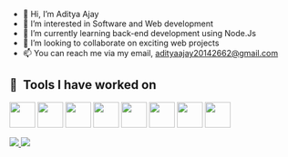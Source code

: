 - 👋 Hi, I’m Aditya Ajay
- 👀 I’m interested in Software and Web development
- 🌱 I’m currently learning back-end development using Node.Js
- 💞️ I’m looking to collaborate on exciting web projects
- 📫 You can reach me via my email, adityaajay20142662@gmail.com 

<h2> 🚀 &nbsp;Tools I have worked on</h2>
<p align="left">

  <img src="https://cdn.jsdelivr.net/gh/devicons/devicon/icons/cplusplus/cplusplus-original.svg" width="45" height="45"/>
          
  <img src="https://cdn.jsdelivr.net/gh/devicons/devicon/icons/html5/html5-original.svg" width="45" height="45"/>
  <img src="https://cdn.jsdelivr.net/gh/devicons/devicon/icons/css3/css3-original.svg" width="45" height="45"/>
          
  <img src="https://cdn.jsdelivr.net/gh/devicons/devicon/icons/bootstrap/bootstrap-original.svg" width="45" height="45"/>
  
  <img src="https://cdn.jsdelivr.net/gh/devicons/devicon/icons/nodejs/nodejs-original.svg" width="45" height="45"/>
  <img src="https://cdn.jsdelivr.net/gh/devicons/devicon/icons/express/express-original.svg" width="45" height="45"/>        
  <img src="https://cdn.jsdelivr.net/gh/devicons/devicon/icons/vscode/vscode-original.svg" width="45" height="45"/>
  
  <img src="https://cdn.jsdelivr.net/gh/devicons/devicon/icons/mongodb/mongodb-original.svg" width="45" height="45"/>
          
</p>

<div>
 <a href="https://github-readme-stats.vercel.app/api?username=adityaajay29&hide=stars,prs,issues,contribs&show_icons=true&theme=radical">
  <img src="https://github-readme-stats.vercel.app/api?username=adityaajay29&hide=stars,prs,issues,contribs&show_icons=true&theme=radical" />
</a>
<a href="https://github-readme-stats.vercel.app/api/top-langs/?username=adityaajay29&layout=compact">
  <img src="https://github-readme-stats.vercel.app/api/top-langs/?username=adityaajay29&layout=compact&show_icons=true&theme=radical" />
</a>
</div>

<!---
adityaajay29/adityaajay29 is a ✨ special ✨ repository because its `README.md` (this file) appears on your GitHub profile.
You can click the Preview link to take a look at your changes.
--->
